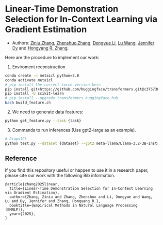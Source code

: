 # Linear-Time Demonstration Selection for In-Context Learning via Gradient Estimation
- Authors: [Ziniu Zhang](https://ziniuzhang.github.io/), [Zhenshuo Zhang](https://zhenshuozhang.github.io/), [Dongyue Li](https://lidongyue12138.github.io/), [Lu Wang](https://web.eecs.umich.edu/~wangluxy/), [Jennifer Dy](https://mllabneu.github.io/) and [Hongyang R. Zhang](https://www.hongyangzhang.com/).

Here are the procedure to implement our work:

1. Enviroment reconstruction
```bash
conda create -n metaicl python=3.8
conda activate metaicl
# pip install the correct torch version here
pip install git+https://github.com/huggingface/transformers.git@c37573806ab3526dd805c49cbe2489ad4d68a9d7
pip install -U scikit-learn
# pip install --upgrade transformers huggingface_hub
bash build_feature.sh
```

2. We need to generate data features:
```bash
python get_feature.py --task {task}
```


3. Commands to run inferences (Use gpt2-large as an example).
```bash
# GrapsICL
python test.py --dataset {dataset} --gpt2 meta-llama/Llama-3.2-3B-Instruct --method direct --do_zeroshot --test_batch_size 4 --use_demonstrations  --seed 100 --k {number} --estim
```

## Reference
If you find this repository useful or happen to use it in a research paper, please cite our work with the following Bib information.

```
@article{zhang2025linear,
  title={Linear-Time Demonstration Selection for In-Context Learning via Gradient Estimation},
  author={Zhang, Ziniu and Zhang, Zhenshuo and Li, Dongyue and Wang, Lu and Dy, Jennifer and Zhang, Hongyang R.},
  booktitle={Empirical Methods in Natural Language Processing (EMNLP)},
  year={2025},
}
```